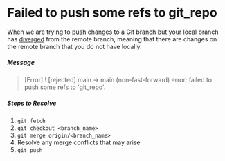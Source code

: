# Failed to push some refs to git_repo

When we are trying to push changes to a Git branch but your local branch has [diverged](./src/solve-branch-diverge/diverge.md) from the remote branch, meaning that there are changes on the remote branch that you do not have locally.

##### Message

> [Error]
> ! [rejected] main -> main (non-fast-forward)
> error: failed to push some refs to 'git_repo'.

##### Steps to Resolve

1. `git fetch`
2. `git checkout <branch_name>`
3. `git merge origin/<branch_name>`
4. Resolve any merge conflicts that may arise
5. `git push`
